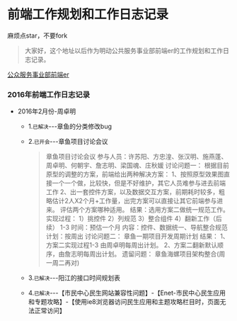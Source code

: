 # 前端工作规划和工作日志记录

麻烦点star，不要fork

> 大家好，这个地址以后作为明动公共服务事业部前端er的工作规划和工作日志记录。

[公众服务事业部前端er](https://github.com/zzm1988/logbook)

### 2016年前端工作日志记录

* 2016年2月份-周卓明

  * 1.`已解决`---章鱼的分类修改bug

  * 2.`已开会`---章鱼项目讨论会议
    >  章鱼项目讨论会议
    >  参与人员：许苏阳、方忠湟、张汉明、施燕蓬、周卓明、何朝宇、詹志明、梁国魂、庄秋媛
    >  讨论问题一：
    >  根据目前原型的调整的方案，前端给出两种解决方案：
    >  1、按照原型效果图直接一个一个做，比较快，但是不好维护，其它人员难参与进去前端工作
    >  2、出一套控件方案，以及数据交互方案，前期耗时较多，粗略估计2人X2个月+工作量，出完方案可以直接让其它前端参与进来。
    >  评估两个方案哪种适用。
    >  结果：选用方案二做统一规范工作。
    >  实现过程：
    >  1）挑控件
    >  2）列规范
    >  3）整合组件
    >  4）翻新工作（后续）
    >  1-3 时间：预估一个月
    >  内容：控件、数据统一、导航整合规范
    >  计划：按周出
    >  讨论问题二：
    >  章鱼一期项目开发周期计划
    >  结果：
    >  1、方案二实现过程1-3 由周卓明每周出计划。
    >  2、方案二翻新默认顺序，由詹志明每周出计划。
    >  遗留问题：
    >  章鱼海螺项目架构整合(周一周二再对)

  * 3.`已解决`---阳江的接口时间规划表

  * 4.`已解决`---【市民中心民生网站兼容性问题】-【Enet-市民中心民生应用和专题攻略】-【使用ie8浏览器访问民生应用和主题攻略栏目时，页面无法正常访问】

